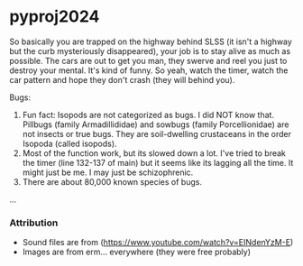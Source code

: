 # pyproj2024
So basically you are trapped on the highway behind SLSS (it isn't a highway but the curb mysteriously disappeared), your job is to stay alive as much as possible. The cars are out to get you man, they swerve and reel you just to destroy your mental. It's kind of funny. So yeah, watch the timer, watch the car pattern and hope they don't crash (they will behind you).

Bugs:
1. Fun fact: Isopods are not categorized as bugs. I did NOT know that. Pillbugs (family Armadillididae) and sowbugs (family Porcellionidae) are not insects or true bugs. They are soil-dwelling crustaceans in the order Isopoda (called isopods).
2. Most of the function work, but its slowed down a lot. I've tried to break the timer (line 132-137 of main) but it seems like its lagging all the time. It might just be me. I may just be schizophrenic.
3. There are about 80,000 known species of bugs.

...

### Attribution

- Sound files are from (https://www.youtube.com/watch?v=EINdenYzM-E)
- Images are from erm... everywhere (they were free probably)
